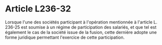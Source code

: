 # Article L236-32

Lorsque l'une des sociétés participant à l'opération mentionnée à l'article L. 236-25 est soumise à un régime de participation des salariés, et que tel est également le cas de la société issue de la fusion, cette dernière adopte une forme juridique permettant l'exercice de cette participation.
